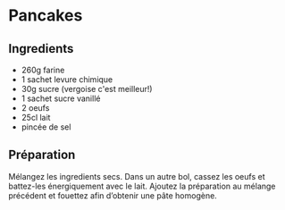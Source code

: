 # Pancakes

## Ingredients

- 260g farine
- 1 sachet levure chimique
- 30g sucre (vergoise c'est meilleur!)
- 1 sachet sucre vanillé
- 2 oeufs
- 25cl lait
- pincée de sel

## Préparation

Mélangez les ingredients secs.
Dans un autre bol, cassez les oeufs et battez-les énergiquement avec le lait.
Ajoutez la préparation au mélange précédent et fouettez afin d’obtenir une pâte homogène.
